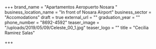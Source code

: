 +++
brand_name = "Apartamentos Aeropuerto Nosara "
business_location_name = "In front of Nosara Airport"
business_sector = "Accomodations"
draft = true
external_url = ""
graduation_year = ""
phone_number = "8692-4592"
teaser_image = "/uploads/2019/05/09/Celeste_00_1.jpg"
teaser_logo = ""
title = "Cecilia Ramirez Salas"

+++
